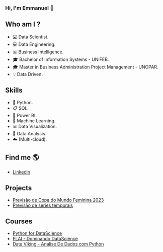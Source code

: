 ### Hi, I'm Emmanuel 👋

## Who am I ?
- 💻 Data Scientist.
- 💻 Data Engineering.
- 📊 Business Intelligence.
- 🎓 Bachelor of Information Systems - UNIFEB.
- 🎓 Master in Business Administration Project Management - UNOPAR.
- 💡 Data Driven.


## Skills
- 🐍 Python.
- 📋 SQL.
- 🧮 Power BI.
- 🔮 Machine Learning.
- 📊 Data Visualization.
- 🎲 Data Analysis.
- ☁️ (Multi-cloud).

## Find me  🌎
- [Linkedin](https://www.linkedin.com/in/emmanuel-orestes-torres-038a5869/)


## Projects 

- [Previsão de Copa do Mundo Feminina 2023](https://github.com/eotorres/CUPWC2023)
- [Previsão de series temporais](https://github.com/eotorres/prev_series_temporais)


## Courses
- [Python for DataScience](https://github.com/eotorres/Python_Completo_Udemy)
- [FLAI - Dominando DataScience](https://github.com/eotorres/Dominando_datascience)
- [Data Viking - Analise De Dados com Python](https://github.com/eotorres/Analise_de_dados_python)



